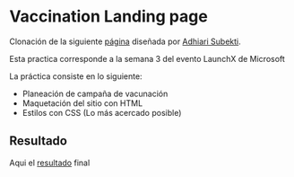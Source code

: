 # Vaccination Landing page

Clonación de la siguiente [página](https://github.com/LaunchX-InnovaccionVirtual/FrontEnd-Mision/blob/main/03%20-%20CSS/practica/landingVacunaci%C3%B3n.png) diseñada por [Adhiari Subekti](https://dribbble.com/Adhiari_is).

Esta practica corresponde a la semana 3 del evento LaunchX de Microsoft

La práctica consiste en lo siguiente:

* Planeación de campaña de vacunación
* Maquetación del sitio con HTML
* Estilos con CSS (Lo más acercado posible)

## Resultado
Aqui el [resultado](https://pavg92.github.io/front-end-semana3/) final
